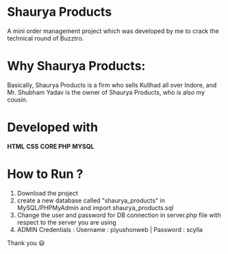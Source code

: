 # **Shaurya Products** 
A mini order management project which was developed by me to crack the technical round of Buzztro. 

# Why Shaurya Products:
Basically, Shaurya Products is a firm who sells Kullhad all over Indore, and Mr. Shubham Yadav is the owner of Shaurya Products, who is also my cousin.

# Developed with 
**HTML**  **CSS**   **CORE PHP**   **MYSQL**

# How to Run ?
1. Download the project
2. create a new database called "shaurya_products" in MySQL/PHPMyAdmin and import shaurya_products.sql 
3. Change the user and password for DB connection in server.php file with respect to the server you are using
4. ADMIN Credentials : Username : piyushonweb | Password : scylla    
     
Thank you  :smiley:   
